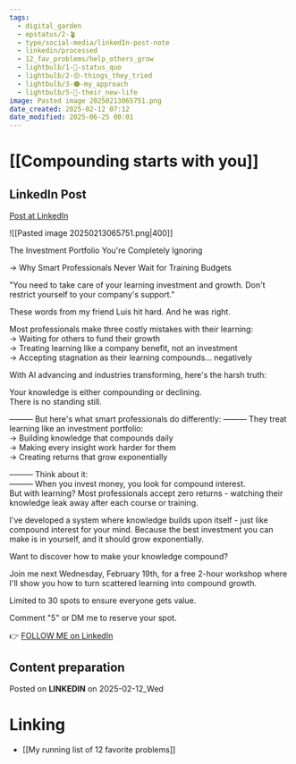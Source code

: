 ```yaml
---
tags:
  - digital_garden
  - epstatus/2-🪴
  - type/social-media/linkedIn-post-note
  - linkedin/processed
  - 12_fav_problems/help_others_grow
  - lightbulb/1-🔴-status_quo
  - lightbulb/2-🟡-things_they_tried
  - lightbulb/3-🟠-my_approach
  - lightbulb/5-🔵-their_new-life
image: Pasted image 20250213065751.png
date_created: 2025-02-12 07:12
date_modified: 2025-06-25 00:01
---
```

# [[Compounding starts with you]]

## LinkedIn Post

[Post at LinkedIn](https://www.linkedin.com/posts/sebastiankamilli_the-investment-portfolio-youre-completely-activity-7295335843790008323-fhmD?utm_source=share&utm_medium=member_desktop&rcm=ACoAAA1M1pkBgWCYPhT45EpfLiHzViQqRWNCIv4)

![[Pasted image 20250213065751.png|400]]

The Investment Portfolio You're Completely Ignoring

→ Why Smart Professionals Never Wait for Training Budgets

"You need to take care of your learning investment and growth. Don't restrict yourself to your company's support."  

These words from my friend Luis hit hard. 
And he was right.  

Most professionals make three costly mistakes with their learning:  
→ Waiting for others to fund their growth  
→ Treating learning like a company benefit, not an investment  
→ Accepting stagnation as their learning compounds... negatively  

With AI advancing and industries transforming, 
here's the harsh truth:  

Your knowledge is either compounding or declining.  
There is no standing still.  

———
But here's what smart professionals do differently:
———
They treat learning like an investment portfolio:  
→ Building knowledge that compounds daily  
→ Making every insight work harder for them  
→ Creating returns that grow exponentially  

———
Think about it:  
———
When you invest money, you look for compound interest.  
But with learning? Most professionals accept zero returns - watching their knowledge leak away after each course or training.  

I've developed a system where knowledge builds upon itself - just like compound interest for your mind. Because the best investment you can make is in yourself, and it should grow exponentially.  

Want to discover how to make your knowledge compound?  

Join me next Wednesday, February 19th, for a free 2-hour workshop where I'll show you how to turn scattered learning into compound growth.   

Limited to 30 spots to ensure everyone gets value.  

Comment "5" or DM me to reserve your spot.

👉 [FOLLOW ME on LinkedIn](https://www.linkedin.com/comm/mynetwork/discovery-see-all?usecase=PEOPLE_FOLLOWS&followMember=sebastiankamilli)

## Content preparation

Posted on **LINKEDIN** on 2025-02-12_Wed

# Linking

+ [[My running list of 12 favorite problems]]